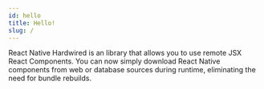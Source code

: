 ```yaml
---
id: hello
title: Hello!
slug: /
---
```


React Native Hardwired is an library that allows you to use remote JSX React Components.
You can now simply download React Native components from web or database sources during runtime,
eliminating the need for bundle rebuilds.
